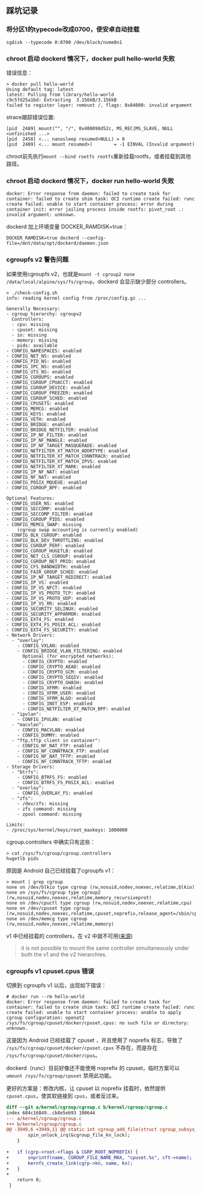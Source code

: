 ## 踩坑记录

### 将分区1的typecode改成0700，使安卓自动挂载
```
sgdisk --typecode 0:0700 /dev/block/nvme0n1
```

### chroot 启动 dockerd 情况下，docker pull hello-world 失败
错误信息：
```
> docker pull hello-world
Using default tag: latest
latest: Pulling from library/hello-world
c9c5fd25a1bd: Extracting  3.156kB/3.156kB
failed to register layer: remount /, flags: 0x84000: invalid argument
```

strace跟踪错误位置:
```
[pid  2489] mount("", "/", 0x400098d52c, MS_REC|MS_SLAVE, NULL <unfinished ...>
[pid  2458] <... nanosleep resumed>NULL) = 0
[pid  2489] <... mount resumed>)        = -1 EINVAL (Invalid argument)
```

chroot前先执行`mount --bind rootfs rootfs`重新挂载rootfs，或者挂载到其他路径。


### chroot 启动 dockerd 情况下，docker run hello-world 失败
```
docker: Error response from daemon: failed to create task for container: failed to create shim task: OCI runtime create failed: runc create failed: unable to start container process: error during container init: error jailing process inside rootfs: pivot_root .: invalid argument: unknown.
```

dockerd 加上环境变量 DOCKER_RAMDISK=true：
```
DOCKER_RAMDISK=true dockerd --config-file=/mnt/data/opt/dockerd/daemon.json
```


### cgroupfs v2 警告问题
如果使用cgroupfs v2，也就是`mount -t cgroup2 none /data/local/alpine/sys/fs/cgroup`，dockerd 会显示缺少部分 controllers。

```
> ./check-config.sh
info: reading kernel config from /proc/config.gz ...

Generally Necessary:
- cgroup hierarchy: cgroupv2
  Controllers:
  - cpu: missing
  - cpuset: missing
  - io: missing
  - memory: missing
  - pids: available
- CONFIG_NAMESPACES: enabled
- CONFIG_NET_NS: enabled
- CONFIG_PID_NS: enabled
- CONFIG_IPC_NS: enabled
- CONFIG_UTS_NS: enabled
- CONFIG_CGROUPS: enabled
- CONFIG_CGROUP_CPUACCT: enabled
- CONFIG_CGROUP_DEVICE: enabled
- CONFIG_CGROUP_FREEZER: enabled
- CONFIG_CGROUP_SCHED: enabled
- CONFIG_CPUSETS: enabled
- CONFIG_MEMCG: enabled
- CONFIG_KEYS: enabled
- CONFIG_VETH: enabled
- CONFIG_BRIDGE: enabled
- CONFIG_BRIDGE_NETFILTER: enabled
- CONFIG_IP_NF_FILTER: enabled
- CONFIG_IP_NF_MANGLE: enabled
- CONFIG_IP_NF_TARGET_MASQUERADE: enabled
- CONFIG_NETFILTER_XT_MATCH_ADDRTYPE: enabled
- CONFIG_NETFILTER_XT_MATCH_CONNTRACK: enabled
- CONFIG_NETFILTER_XT_MATCH_IPVS: enabled
- CONFIG_NETFILTER_XT_MARK: enabled
- CONFIG_IP_NF_NAT: enabled
- CONFIG_NF_NAT: enabled
- CONFIG_POSIX_MQUEUE: enabled
- CONFIG_CGROUP_BPF: enabled

Optional Features:
- CONFIG_USER_NS: enabled
- CONFIG_SECCOMP: enabled
- CONFIG_SECCOMP_FILTER: enabled
- CONFIG_CGROUP_PIDS: enabled
- CONFIG_MEMCG_SWAP: missing
    (cgroup swap accounting is currently enabled)
- CONFIG_BLK_CGROUP: enabled
- CONFIG_BLK_DEV_THROTTLING: enabled
- CONFIG_CGROUP_PERF: enabled
- CONFIG_CGROUP_HUGETLB: enabled
- CONFIG_NET_CLS_CGROUP: enabled
- CONFIG_CGROUP_NET_PRIO: enabled
- CONFIG_CFS_BANDWIDTH: enabled
- CONFIG_FAIR_GROUP_SCHED: enabled
- CONFIG_IP_NF_TARGET_REDIRECT: enabled
- CONFIG_IP_VS: enabled
- CONFIG_IP_VS_NFCT: enabled
- CONFIG_IP_VS_PROTO_TCP: enabled
- CONFIG_IP_VS_PROTO_UDP: enabled
- CONFIG_IP_VS_RR: enabled
- CONFIG_SECURITY_SELINUX: enabled
- CONFIG_SECURITY_APPARMOR: enabled
- CONFIG_EXT4_FS: enabled
- CONFIG_EXT4_FS_POSIX_ACL: enabled
- CONFIG_EXT4_FS_SECURITY: enabled
- Network Drivers:
  - "overlay":
    - CONFIG_VXLAN: enabled
    - CONFIG_BRIDGE_VLAN_FILTERING: enabled
      Optional (for encrypted networks):
      - CONFIG_CRYPTO: enabled
      - CONFIG_CRYPTO_AEAD: enabled
      - CONFIG_CRYPTO_GCM: enabled
      - CONFIG_CRYPTO_SEQIV: enabled
      - CONFIG_CRYPTO_GHASH: enabled
      - CONFIG_XFRM: enabled
      - CONFIG_XFRM_USER: enabled
      - CONFIG_XFRM_ALGO: enabled
      - CONFIG_INET_ESP: enabled
      - CONFIG_NETFILTER_XT_MATCH_BPF: enabled
  - "ipvlan":
    - CONFIG_IPVLAN: enabled
  - "macvlan":
    - CONFIG_MACVLAN: enabled
    - CONFIG_DUMMY: enabled
  - "ftp,tftp client in container":
    - CONFIG_NF_NAT_FTP: enabled
    - CONFIG_NF_CONNTRACK_FTP: enabled
    - CONFIG_NF_NAT_TFTP: enabled
    - CONFIG_NF_CONNTRACK_TFTP: enabled
- Storage Drivers:
  - "btrfs":
    - CONFIG_BTRFS_FS: enabled
    - CONFIG_BTRFS_FS_POSIX_ACL: enabled
  - "overlay":
    - CONFIG_OVERLAY_FS: enabled
  - "zfs":
    - /dev/zfs: missing
    - zfs command: missing
    - zpool command: missing

Limits:
- /proc/sys/kernel/keys/root_maxkeys: 1000000

```

cgroup.controllers 中确实只有这些：
```
> cat /sys/fs/cgroup/cgroup.controllers 
hugetlb pids
```

原因是 Android 自己已经挂载了cgroupfs v1：
```
> mount | grep cgroup
none on /dev/blkio type cgroup (rw,nosuid,nodev,noexec,relatime,blkio)
none on /sys/fs/cgroup type cgroup2 (rw,nosuid,nodev,noexec,relatime,memory_recursiveprot)
none on /dev/cpuctl type cgroup (rw,nosuid,nodev,noexec,relatime,cpu)
none on /dev/cpuset type cgroup (rw,nosuid,nodev,noexec,relatime,cpuset,noprefix,release_agent=/sbin/cpuset_release_agent)
none on /dev/memcg type cgroup (rw,nosuid,nodev,noexec,relatime,memory)
```
v1 中已经挂载的 controllers，在 v2 中就不可用([来源](https://man7.org/linux/man-pages/man7/cgroups.7.html#CGROUPS_VERSION_2))
> it is not possible to mount the same controller simultaneously under both the v1 and the v2 hierarchies.


### cgroupfs v1 cpuset.cpus 错误

切换到 cgroupfs v1 以后，出现如下错误：
```
# docker run --rm hello-world
docker: Error response from daemon: failed to create task for container: failed to create shim task: OCI runtime create failed: runc create failed: unable to start container process: unable to apply cgroup configuration: openat2 /sys/fs/cgroup/cpuset/docker/cpuset.cpus: no such file or directory: unknown.
```

这是因为 Android 已经挂载了 cpuset ，并且使用了 noprefix 标志，导致了 `/sys/fs/cgroup/cpuset/docker/cpuset.cpus` 不存在，而是存在 `/sys/fs/cgroup/cpuset/docker/cpus`。

dockerd（runc）目前好像还不能使用 noprefix 的 cpuset，临时方案可以 `umount /sys/fs/cgroup/cpuset` 禁用此功能。

更好的方案是：修改内核，让 cpuset 以 noprefix 挂载时，依然提供 `cpuset.cpus`，使其软链接到 `cpus`，或者反过来。

```patch
diff --git a/kernel/cgroup/cgroup.c b/kernel/cgroup/cgroup.c
index 684c16849..cb8e5eb93 100644
--- a/kernel/cgroup/cgroup.c
+++ b/kernel/cgroup/cgroup.c
@@ -3949,6 +3949,11 @@ static int cgroup_add_file(struct cgroup_subsys_state *css, struct cgroup *cgrp,
 		spin_unlock_irq(&cgroup_file_kn_lock);
 	}
 
+	if (cgrp->root->flags & CGRP_ROOT_NOPREFIX) {
+		snprintf(name, CGROUP_FILE_NAME_MAX, "cpuset.%s", cft->name);
+		kernfs_create_link(cgrp->kn, name, kn);
+	}
+
 	return 0;
 }
 
```

